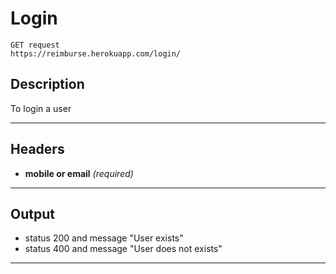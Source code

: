 # Login

    GET request
    https://reimburse.herokuapp.com/login/ 

## Description
To login a user

***

## Headers

- **mobile or email** _(required)_ 
    
***

## Output

- status 200 and message "User exists"
- status 400 and message "User does not exists"

***
